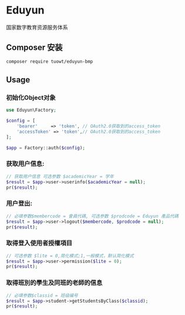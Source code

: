 # Eduyun
国家数字教育资源服务体系

## Composer 安装

```dockerfile
composer require tuowt/eduyun-bmp
```

## Usage

### 初始化Object对象
```php
use Eduyun\Factory;

$config = [
    'bearer'     => 'token', // OAuth2.0获取到的access_token
    'accessToken' => 'token',// OAuth2.0获取到的access_token
];

$app = Factory::auth($config);
```

### 获取用户信息:

```php
// 获取用户信息 可选参数 $academicYear = 学年
$result = $app->user->userinfo($academicYear = null);
pr($result);
```

### 用户登出:

```php
// 必填参数$membercode = 會員代碼, 可选参数 $prodcode = Eduyun 產品代碼
$result = $app->user->logout($membercode, $prodcode = null);
pr($result);
```

### 取得登入使用者授權項目

```php
// 可选参数 $lite = 0,简化模式;1,一般模式，默认简化模式
$result = $app->user->permission($lite = 0);
pr($result);
```

### 取得班別的學生及同班的老師的信息

```php
// 必填参数$classid = 班级编号
$result = $app->student->getStudentsByClass($classid);
pr($result);
```
